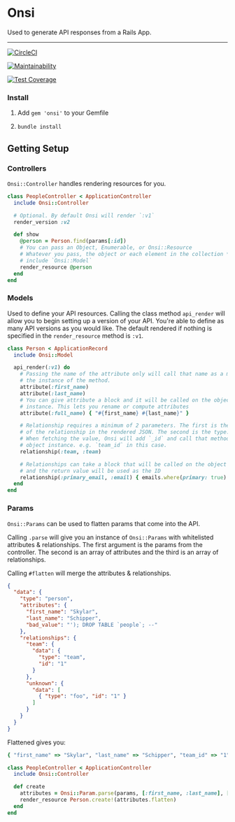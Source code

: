 # Onsi

Used to generate API responses from a Rails App.

***

[![CircleCI](https://circleci.com/gh/maddiesch/onsi.svg?style=svg)](https://circleci.com/gh/maddiesch/onsi)

[![Maintainability](https://api.codeclimate.com/v1/badges/8d21ec50b172146416c9/maintainability)](https://codeclimate.com/github/maddiesch/onsi/maintainability)

[![Test Coverage](https://api.codeclimate.com/v1/badges/8d21ec50b172146416c9/test_coverage)](https://codeclimate.com/github/maddiesch/onsi/test_coverage)

### Install

1. Add `gem 'onsi'` to your Gemfile

2. `bundle install`

## Getting Setup

### Controllers

`Onsi::Controller` handles rendering resources for you.

```ruby
class PeopleController < ApplicationController
  include Onsi::Controller

  # Optional. By default Onsi will render `:v1`
  render_version :v2

  def show
    @person = Person.find(params[:id])
    # You can pass an Object, Enumerable, or Onsi::Resource
    # Whatever you pass, the object or each element in the collection *MUST*
    # include `Onsi::Model`
    render_resource @person
  end
end
```

### Models

Used to define your API resources. Calling the class method `api_render` will
allow you to begin setting up a version of your API. You're able to define as
many API versions as you would like. The default rendered if nothing is
specified in the `render_resource` method is `:v1`.

```ruby
class Person < ApplicationRecord
  include Onsi::Model

  api_render(:v1) do
    # Passing the name of the attribute only will call that name as a method on
    # the instance of the method.
    attribute(:first_name)
    attribute(:last_name)
    # You can give attribute a block and it will be called on the object
    # instance. This lets you rename or compute attributes
    attribute(:full_name) { "#{first_name} #{last_name}" }

    # Relationship requires a minimum of 2 parameters. The first is the name
    # of the relationship in the rendered JSON. The second is the type.
    # When fetching the value, Onsi will add `_id` and call that method on the
    # object instance. e.g. `team_id` in this case.
    relationship(:team, :team)

    # Relationships can take a block that will be called on the object instance
    # and the return value will be used as the ID
    relationship(:primary_email, :email) { emails.where(primary: true).first.id }
  end
end
```

### Params

`Onsi::Params` can be used to flatten params that come into the API.

Calling `.parse` will give you an instance of `Onsi::Params` with whitelisted
attributes & relationships. The first argument is the params from the controller.
The second is an array of attributes and the third is an array of relationships.

Calling `#flatten` will merge the attributes & relationships.

```json
{
  "data": {
    "type": "person",
    "attributes": {
      "first_name": "Skylar",
      "last_name": "Schipper",
      "bad_value": "'); DROP TABLE `people`; --"
    },
    "relationships": {
      "team": {
        "data": {
          "type": "team",
          "id": "1"
        }
      },
      "unknown": {
        "data": [
          { "type": "foo", "id": "1" }
        ]
      }
    }
  }
}
```

Flattened gives you:

```ruby
{ "first_name" => "Skylar", "last_name" => "Schipper", "team_id" => "1" }
```

```ruby
class PeopleController < ApplicationController
  include Onsi::Controller

  def create
    attributes = Onsi::Param.parse(params, [:first_name, :last_name], [:team])
    render_resource Person.create!(attributes.flatten)
  end
end
```
